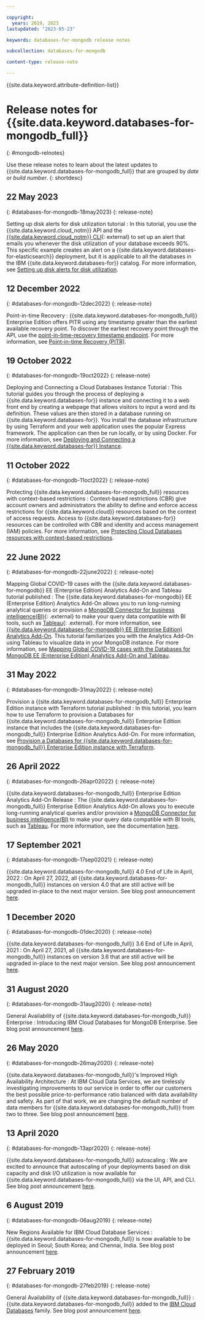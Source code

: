 ```yaml
---

copyright:
  years: 2019, 2023
lastupdated: "2023-05-23"

keywords: databases-for-mongodb release notes

subcollection: databases-for-mongodb

content-type: release-note

---
```


{{site.data.keyword.attribute-definition-list}}

# Release notes for {{site.data.keyword.databases-for-mongodb_full}}
{: #mongodb-relnotes}

Use these release notes to learn about the latest updates to {{site.data.keyword.databases-for-mongodb_full}} that are grouped by _date_ or _build number_.
{: shortdesc}

## 22 May 2023
{: #databases-for-mongodb-18may2023}
{: release-note}

Setting up disk alerts for disk utilization tutorial
:  In this tutorial, you use the {{site.data.keyword.cloud_notm}} API and the [{{site.data.keyword.cloud_notm}} CLI](/docs/cli?topic=cli-getting-started){: external} to set up an alert that emails you whenever the disk utilization of your database exceeds 90%. This specific example creates an alert on a {{site.data.keyword.databases-for-elasticsearch}} deployment, but it is applicable to all the databases in the IBM {{site.data.keyword.databases-for}} catalog. For more information, see [Setting up disk alerts for disk utilization](/docs/databases-for-mongodb?topic=databases-for-mongodb-disk-util-alert-tutorial).

## 12 December 2022
{: #databases-for-mongodb-12dec2022}
{: release-note}

Point-in-time Recovery 
:  {{site.data.keyword.databases-for-mongodb_full}} Enterprise Edition offers PITR using any timestamp greater than the earliest available recovery point. To discover the earliest recovery point through the API, use the [point-in-time-recovery timestamp endpoint](https://cloud.ibm.com/apidocs/cloud-databases-api/cloud-databases-api-v5#capability). For more information, see [Point-in-time Recovery (PITR)](/docs/databases-for-mongodb?topic=databases-for-mongodb-pitr&interface=ui).

## 19 October 2022
{: #databases-for-mongodb-19oct2022}
{: release-note}

Deploying and Connecting a Cloud Databases Instance Tutorial
:  This tutorial guides you through the process of deploying a {{site.data.keyword.databases-for}} instance and connecting it to a web front end by creating a webpage that allows visitors to input a word and its definition. These values are then stored in a database running on {{site.data.keyword.databases-for}}. You install the database infrastructure by using Terraform and your web application uses the popular Express framework. The application can then be run locally, or by using Docker. For more information, see [Deploying and Connecting a {{site.data.keyword.databases-for}} Instance](/docs/databases-for-mongodb?topic=cloud-databases-create-instance-tutorial).

## 11 October 2022
{: #databases-for-mongodb-11oct2022}
{: release-note}

Protecting {{site.data.keyword.databases-for-mongodb_full}} resources with context-based restrictions
:  Context-based restrictions (CBR) give account owners and administrators the ability to define and enforce access restrictions for {{site.data.keyword.cloud}} resources based on the context of access requests. Access to {{site.data.keyword.databases-for}} resources can be controlled with CBR and identity and access management (IAM) policies. For more information, see [Protecting Cloud Databases resources with context-based restrictions](/docs/databases-for-mongodb?topic=cloud-databases-cbr&interface=ui).

## 22 June 2022
{: #databases-for-mongodb-22june2022}
{: release-note}

Mapping Global COVID-19 cases with the {{site.data.keyword.databases-for-mongodb}} EE (Enterprise Edition) Analytics Add-On and Tableau tutorial published
:  The {{site.data.keyword.databases-for-mongodb}} EE (Enterprise Edition) Analytics Add-On allows you to run long-running analytical queries or provision a [MongoDB Connector for business intelligence(BI)](https://docs.mongodb.com/bi-connector/current/){: .external} to make your query data compatible with BI tools, such as [Tableau](https://www.tableau.com/){: .external}. For more information, see [{{site.data.keyword.databases-for-mongodb}} EE (Enterprise Edition) Analytics Add-On](/docs/databases-for-mongodb?topic=databases-for-mongodb-mongodbee-analytics). This tutorial familiarizes you with the Analytics Add-On using Tableau to visualize data in your MongoDB instance. For more information, see [Mapping Global COVID-19 cases with the Databases for MongoDB EE (Enterprise Edition) Analytics Add-On and Tableau](/docs/databases-for-mongodb?topic=cloud-databases-bi-connector-tutorial-description).

## 31 May 2022
{: #databases-for-mongodb-31may2022}
{: release-note}

Provision a {{site.data.keyword.databases-for-mongodb_full}} Enterprise Edition instance with Terraform tutorial published
:  In this tutorial, you learn how to use Terraform to provision a Databases for {{site.data.keyword.databases-for-mongodb_full}} Enterprise Edition instance that includes the {{site.data.keyword.databases-for-mongodb_full}} Enterprise Edition Analytics Add-On. For more information, see [Provision a Databases for {{site.data.keyword.databases-for-mongodb_full}} Enterprise Edition instance with Terraform](/docs/databases-for-postgresql?topic=cloud-databases-tutorial-provision-mongodbee-tf).

## 26 April 2022
{: #databases-for-mongodb-26apr02022}
{: release-note}

{{site.data.keyword.databases-for-mongodb_full}} Enterprise Edition Analytics Add-On Release
:  The {{site.data.keyword.databases-for-mongodb_full}} Enterprise Edition Analytics Add-On allows you to execute long-running analytical queries and/or provision a [MongoDB Connector for business intelligence(BI)](https://docs.mongodb.com/bi-connector/current/) to make your query data compatible with BI tools, such as [Tableau](https://www.tableau.com/). For more information, see the documentation [here](/docs/databases-for-mongodb?topic=databases-for-mongodb-mongodbee-analytics).

## 17 September 2021
{: #databases-for-mongodb-17sep02021}
{: release-note}

{{site.data.keyword.databases-for-mongodb_full}} 4.0 End of Life in April, 2022
:  On April 27, 2022, all {{site.data.keyword.databases-for-mongodb_full}} instances on version 4.0 that are still active will be upgraded in-place to the next major version. See blog post announcement [here](https://www.ibm.com/cloud/blog/announcements/databases-for-mongodb-40-end-of-life-in-april-2022).

## 1 December 2020
{: #databases-for-mongodb-01dec2020}
{: release-note}

{{site.data.keyword.databases-for-mongodb_full}} 3.6 End of Life in April, 2021
:  On April 27, 2021, all {{site.data.keyword.databases-for-mongodb_full}} instances on version 3.6 that are still active will be upgraded in-place to the next major version. See blog post announcement [here](https://www.ibm.com/cloud/blog/announcements/databases-for-mongodb-36-end-of-life-in-april-2021).

## 31 August 2020
{: #databases-for-mongodb-31aug2020}
{: release-note}

General Availability of {{site.data.keyword.databases-for-mongodb_full}} Enterprise
:  Introducing IBM Cloud Databases for MongoDB Enterprise. See blog post announcement [here](https://www.ibm.com/cloud/blog/announcements/powering-up-databases-for-mongodb).

## 26 May 2020
{: #databases-for-mongodb-26may2020}
{: release-note}

{{site.data.keyword.databases-for-mongodb_full}}'s Improved High Availability Architecture
:  At IBM Cloud Data Services, we are tirelessly investigating improvements to our service in order to offer our customers the best possible price-to-performance ratio balanced with data availability and safety. As part of that work, we are changing the default number of data members for {{site.data.keyword.databases-for-mongodb_full}} from two to three. See blog post announcement [here](https://www.ibm.com/cloud/blog/databases-for-mongodb-improved-high-availability-architecture).

## 13 April 2020
{: #databases-for-mongodb-13apr2020}
{: release-note}

{{site.data.keyword.databases-for-mongodb_full}} autoscaling
:  We are excited to announce that autoscaling of your deployments based on disk capacity and disk I/O utilization is now available for {{site.data.keyword.databases-for-mongodb_full}} via the UI, API, and CLI. See blog post announcement [here](https://www.ibm.com/cloud/blog/announcements/ibm-cloud-databases-portfolio-introduces-autoscaling).

## 6 August 2019
{: #databases-for-mongodb-06aug2019}
{: release-note}

New Regions Available for IBM Cloud Database Services
:  {{site.data.keyword.databases-for-mongodb_full}} is now available to be deployed in Seoul; South Korea; and Chennai, India. See blog post announcement [here](https://www.ibm.com/cloud/blog/announcements/new-regions-available-for-ibm-cloud-database-services).

## 27 February 2019
{: #databases-for-mongodb-27feb2019}
{: release-note}

General Availability of {{site.data.keyword.databases-for-mongodb_full}}
:  {{site.data.keyword.databases-for-mongodb_full}} added to the [IBM Cloud Databases](https://www.ibm.com/cloud/databases) family. See blog post announcement [here](https://www.ibm.com/cloud/blog/ibm-cloud-databases-for-mongodb-is-generally-available#:~:text=IBM%20Cloud%20is%20announcing%20the,with%20enterprise%20security%20in%20mind.).
